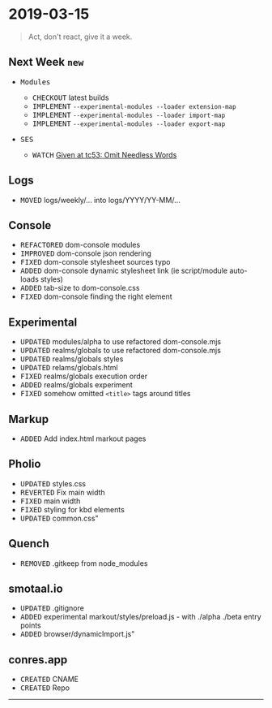 ﻿# 2019-03-15

<blockquote>Act, don't react, give it a week.</blockquote>

<!-- <blockquote>How do you reconcile the bad taste of knowing your current solution which was ideal, has become less than, when your main driver is normally that you aspire for the ideal? So far, anger really determined this for me, likely I dropped the problem until it was due to start over, and that means I never finished 😉</blockquote> -->

## Next Week `new`

- <kbd>Modules</kbd>

  - <kbd>CHECKOUT</kbd> latest builds
  - <kbd>IMPLEMENT</kbd> `--experimental-modules --loader extension-map`
  - <kbd>IMPLEMENT</kbd> `--experimental-modules --loader import-map`
  - <kbd>IMPLEMENT</kbd> `--experimental-modules --loader export-map`

- <kbd>SES</kbd></span>
  - <kbd>WATCH</kbd> [Given at tc53: Omit Needless Words](https://youtu.be/aMHV7LCt8Es?t=2453)

## Logs

- <kbd>MOVED</kbd> logs/weekly/… into logs/YYYY/YY-MM/…

## Console

- <kbd>REFACTORED</kbd> dom-console modules
- <kbd>IMPROVED</kbd> dom-console json rendering
- <kbd>FIXED</kbd> dom-console stylesheet sources typo
- <kbd>ADDED</kbd> dom-console dynamic stylesheet link (ie script/module auto-loads styles)
- <kbd>ADDED</kbd> tab-size to dom-console.css
- <kbd>FIXED</kbd> dom-console finding the right element

## Experimental

- <kbd>UPDATED</kbd> modules/alpha to use refactored dom-console.mjs
- <kbd>UPDATED</kbd> realms/globals to use refactored dom-console.mjs
- <kbd>UPDATED</kbd> realms/globals styles
- <kbd>UPDATED</kbd> relams/globals.html
- <kbd>FIXED</kbd> realms/globals execution order
- <kbd>ADDED</kbd> realms/globals experiment
- <kbd>FIXED</kbd> somehow omitted `<title>` tags around titles

## Markup

- <kbd>ADDED</kbd> Add index.html markout pages

## Pholio

- <kbd>UPDATED</kbd> styles.css
- <kbd>REVERTED</kbd> Fix main width
- <kbd>FIXED</kbd> main width
- <kbd>FIXED</kbd> styling for kbd elements
- <kbd>UPDATED</kbd> common.css"

## Quench

- <kbd>REMOVED</kbd> .gitkeep from node_modules

## smotaal.io

- <kbd>UPDATED</kbd> .gitignore
- <kbd>ADDED</kbd> experimental markout/styles/preload.js - with ./alpha ./beta entry points
- <kbd>ADDED</kbd> browser/dynamicImport.js"

## conres.app

- <kbd>CREATED</kbd> CNAME
- <kbd>CREATED</kbd> Repo

---
